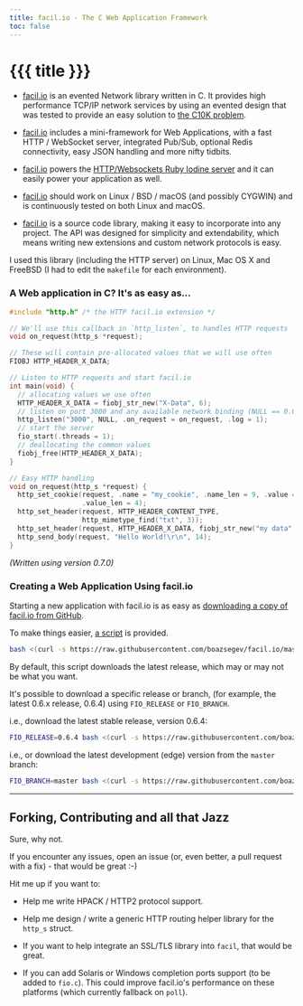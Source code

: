 ```yaml
---
title: facil.io - The C Web Application Framework
toc: false
---
```

# {{{ title }}}

* [facil.io](http://facil.io) is an evented Network library written in C. It provides high performance TCP/IP network services by using an evented design that was tested to provide an easy solution to [the C10K problem](http://www.kegel.com/c10k.html).

* [facil.io](http://facil.io) includes a mini-framework for Web Applications, with a fast HTTP / WebSocket server, integrated Pub/Sub, optional Redis connectivity, easy JSON handling and more nifty tidbits.

* [facil.io](http://facil.io) powers the [HTTP/Websockets Ruby Iodine server](https://github.com/boazsegev/iodine) and it can easily power your application as well.

* [facil.io](http://facil.io) should work on Linux / BSD / macOS (and possibly CYGWIN) and is continuously tested on both Linux and macOS.

* [facil.io](http://facil.io) is a source code library, making it easy to incorporate into any project. The API was designed for simplicity and extendability, which means writing new extensions and custom network protocols is easy.

I used this library (including the HTTP server) on Linux, Mac OS X and FreeBSD (I had to edit the `makefile` for each environment).

### A Web application in C? It's as easy as...

```c
#include "http.h" /* the HTTP facil.io extension */

// We'll use this callback in `http_listen`, to handles HTTP requests
void on_request(http_s *request);

// These will contain pre-allocated values that we will use often
FIOBJ HTTP_HEADER_X_DATA;

// Listen to HTTP requests and start facil.io
int main(void) {
  // allocating values we use often
  HTTP_HEADER_X_DATA = fiobj_str_new("X-Data", 6);
  // listen on port 3000 and any available network binding (NULL == 0.0.0.0)
  http_listen("3000", NULL, .on_request = on_request, .log = 1);
  // start the server
  fio_start(.threads = 1);
  // deallocating the common values
  fiobj_free(HTTP_HEADER_X_DATA);
}

// Easy HTTP handling
void on_request(http_s *request) {
  http_set_cookie(request, .name = "my_cookie", .name_len = 9, .value = "data",
                  .value_len = 4);
  http_set_header(request, HTTP_HEADER_CONTENT_TYPE,
                  http_mimetype_find("txt", 3));
  http_set_header(request, HTTP_HEADER_X_DATA, fiobj_str_new("my data", 7));
  http_send_body(request, "Hello World!\r\n", 14);
}
```

*(Written using version 0.7.0)*

### Creating a Web Application Using facil.io

Starting a new application with facil.io is as easy as [downloading a copy of facil.io from GitHub](https://github.com/boazsegev/facil.io).

To make things easier, [a script](https://raw.githubusercontent.com/boazsegev/facil.io/master/scripts/new/app) is provided.

```bash
bash <(curl -s https://raw.githubusercontent.com/boazsegev/facil.io/master/scripts/new/app) appname
```

By default, this script downloads the latest release, which may or may not be what you want.

It's possible to download a specific release or branch, (for example, the latest 0.6.x release, 0.6.4) using `FIO_RELEASE` or `FIO_BRANCH`.

i.e., download the latest stable release, version 0.6.4:

```bash
FIO_RELEASE=0.6.4 bash <(curl -s https://raw.githubusercontent.com/boazsegev/facil.io/master/scripts/new/app) appname
```

i.e., or download the latest development (edge) version from the `master` branch:

```bash
FIO_BRANCH=master bash <(curl -s https://raw.githubusercontent.com/boazsegev/facil.io/master/scripts/new/app) appname
```

---

## Forking, Contributing and all that Jazz

Sure, why not.

If you encounter any issues, open an issue (or, even better, a pull request with a fix) - that would be great :-)

Hit me up if you want to:

* Help me write HPACK / HTTP2 protocol support.

* Help me design / write a generic HTTP routing helper library for the `http_s` struct.

* If you want to help integrate an SSL/TLS library into `facil`, that would be great.

* If you can add Solaris or Windows completion ports support (to be added to `fio.c`). This could improve facil.io's performance on these platforms (which currently fallback on `poll`).
